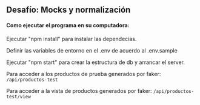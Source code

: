 ## Desafío: Mocks y normalización
#### Como ejecutar el programa en su computadora:

Ejecutar "npm install" para instalar las dependecias.

Definir las variables de entorno en el .env de acuerdo al .env.sample

Ejecutar "npm start" para crear la estructura de db y arrancar el server.

Para acceder a los productos de prueba generados por faker: `/api/productos-test`

Para acceder a la vista de productos generados por faker: `/api/productos-test/view`
